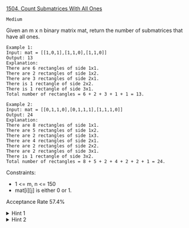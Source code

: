 [1504. Count Submatrices With All Ones](https://leetcode.com/problems/count-submatrices-with-all-ones/description/)

`Medium`

Given an m x n binary matrix mat, return the number of submatrices that have all ones.

```
Example 1:
Input: mat = [[1,0,1],[1,1,0],[1,1,0]]
Output: 13
Explanation: 
There are 6 rectangles of side 1x1.
There are 2 rectangles of side 1x2.
There are 3 rectangles of side 2x1.
There is 1 rectangle of side 2x2. 
There is 1 rectangle of side 3x1.
Total number of rectangles = 6 + 2 + 3 + 1 + 1 = 13.

Example 2:
Input: mat = [[0,1,1,0],[0,1,1,1],[1,1,1,0]]
Output: 24
Explanation: 
There are 8 rectangles of side 1x1.
There are 5 rectangles of side 1x2.
There are 2 rectangles of side 1x3. 
There are 4 rectangles of side 2x1.
There are 2 rectangles of side 2x2. 
There are 2 rectangles of side 3x1. 
There is 1 rectangle of side 3x2. 
Total number of rectangles = 8 + 5 + 2 + 4 + 2 + 2 + 1 = 24.
``` 

Constraints:

- 1 <= m, n <= 150
- mat[i][j] is either 0 or 1.

Acceptance Rate
57.4%

<details>
<summary>Hint 1</summary>

For each row i, create an array nums where: if mat[i][j] == 0 then nums[j] = 0 else nums[j] = nums[j-1] +1.

</details>

<details>
<summary>Hint 2</summary>

In the row i, number of rectangles between column j and k(inclusive) and ends in row i, is equal to SUM(min(nums[j, .. idx])) where idx go from j to k. Expected solution is O(n^3).

</details>